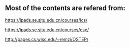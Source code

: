 ## Most of the contents are refered from:

https://ipads.se.sjtu.edu.cn/courses/ics/

https://ipads.se.sjtu.edu.cn/courses/cse/

http://pages.cs.wisc.edu/~remzi/OSTEP/

